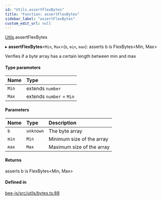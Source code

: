 ```yaml
---
id: "Utils.assertFlexBytes"
title: "Function: assertFlexBytes"
sidebar_label: "assertFlexBytes"
custom_edit_url: null
---
```


[Utils](../namespaces/Utils.md).assertFlexBytes

▸ **assertFlexBytes**<`Min`, `Max`\>(`b`, `min`, `max`): asserts b is FlexBytes<Min, Max\>

Verifies if a byte array has a certain length between min and max

#### Type parameters

| Name | Type |
| :------ | :------ |
| `Min` | extends `number` |
| `Max` | extends `number` = `Min` |

#### Parameters

| Name | Type | Description |
| :------ | :------ | :------ |
| `b` | `unknown` | The byte array |
| `min` | `Min` | Minimum size of the array |
| `max` | `Max` | Maximum size of the array |

#### Returns

asserts b is FlexBytes<Min, Max\>

#### Defined in

[bee-js/src/utils/bytes.ts:88](https://github.com/ethersphere/bee-js/blob/2c8b9d1/src/utils/bytes.ts#L88)
